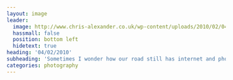 ```yaml
---
layout: image
leader:
  image: http://www.chris-alexander.co.uk/wp-content/uploads/2010/02/040210small.jpg
  hassmall: false
  position: bottom left
  hidetext: true
heading: '04/02/2010'
subheading: 'Sometimes I wonder how our road still has internet and phone services'
categories: photography
---
```

